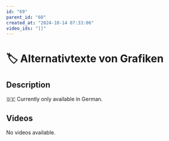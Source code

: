 ```yaml
---
id: "69"
parent_id: "60"
created_at: "2024-10-14 07:33:06"
video_ids: "[]"
---
```


# 🏷️ Alternativtexte von Grafiken

## Description

🇩🇪 Currently only available in German.

## Videos

No videos available.
